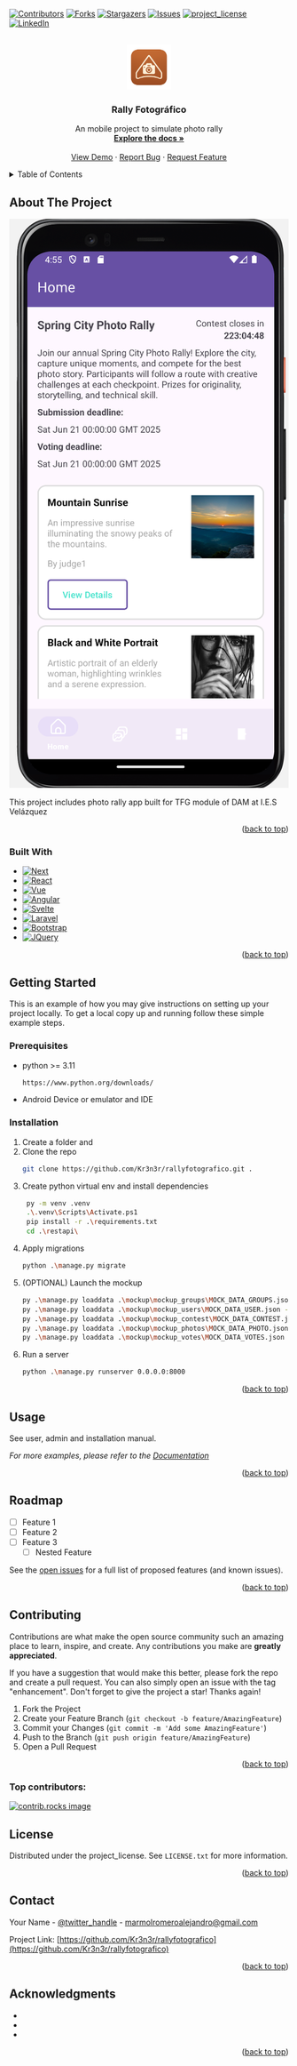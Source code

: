 <!-- Improved compatibility of back to top link: See: https://github.com/othneildrew/Best-README-Template/pull/73 -->
<a id="readme-top"></a>
<!--
*** Thanks for checking out the Best-README-Template. If you have a suggestion
*** that would make this better, please fork the repo and create a pull request
*** or simply open an issue with the tag "enhancement".
*** Don't forget to give the project a star!
*** Thanks again! Now go create something AMAZING! :D
-->



<!-- PROJECT SHIELDS -->
<!--
*** I'm using markdown "reference style" links for readability.
*** Reference links are enclosed in brackets [ ] instead of parentheses ( ).
*** See the bottom of this document for the declaration of the reference variables
*** for contributors-url, forks-url, etc. This is an optional, concise syntax you may use.
*** https://www.markdownguide.org/basic-syntax/#reference-style-links
-->
[![Contributors][contributors-shield]][contributors-url]
[![Forks][forks-shield]][forks-url]
[![Stargazers][stars-shield]][stars-url]
[![Issues][issues-shield]][issues-url]
[![project_license][license-shield]][license-url]
[![LinkedIn][linkedin-shield]][linkedin-url]



<!-- PROJECT LOGO -->
<br />
<div align="center">
  <a href="https://github.com/Kr3n3r/rallyfotografico">
    <img src=".github/images/logo.png" alt="Logo" width="80" height="80">
  </a>

<h3 align="center">Rally Fotográfico</h3>

  <p align="center">
    An mobile project to simulate photo rally
    <br />
    <a href="https://github.com/Kr3n3r/rallyfotografico"><strong>Explore the docs »</strong></a>
    <br />
    <br />
    <a href="https://github.com/Kr3n3r/rallyfotografico">View Demo</a>
    &middot;
    <a href="https://github.com/Kr3n3r/rallyfotografico/issues/new?labels=bug&template=bug-report---.md">Report Bug</a>
    &middot;
    <a href="https://github.com/Kr3n3r/rallyfotografico/issues/new?labels=enhancement&template=feature-request---.md">Request Feature</a>
  </p>
</div>



<!-- TABLE OF CONTENTS -->
<details>
  <summary>Table of Contents</summary>
  <ol>
    <li>
      <a href="#about-the-project">About The Project</a>
      <ul>
        <li><a href="#built-with">Built With</a></li>
      </ul>
    </li>
    <li>
      <a href="#getting-started">Getting Started</a>
      <ul>
        <li><a href="#prerequisites">Prerequisites</a></li>
        <li><a href="#installation">Installation</a></li>
      </ul>
    </li>
    <li><a href="#usage">Usage</a></li>
    <li><a href="#roadmap">Roadmap</a></li>
    <li><a href="#contributing">Contributing</a></li>
    <li><a href="#license">License</a></li>
    <li><a href="#contact">Contact</a></li>
    <li><a href="#acknowledgments">Acknowledgments</a></li>
  </ol>
</details>



<!-- ABOUT THE PROJECT -->
## About The Project

<img src=".github/images/screenshot.png" alt="Logo">

This project includes photo rally app built for TFG module of DAM at I.E.S Velázquez

<p align="right">(<a href="#readme-top">back to top</a>)</p>



### Built With

* [![Next][Next.js]][Next-url]
* [![React][React.js]][React-url]
* [![Vue][Vue.js]][Vue-url]
* [![Angular][Angular.io]][Angular-url]
* [![Svelte][Svelte.dev]][Svelte-url]
* [![Laravel][Laravel.com]][Laravel-url]
* [![Bootstrap][Bootstrap.com]][Bootstrap-url]
* [![JQuery][JQuery.com]][JQuery-url]

<p align="right">(<a href="#readme-top">back to top</a>)</p>



<!-- GETTING STARTED -->
## Getting Started

This is an example of how you may give instructions on setting up your project locally.
To get a local copy up and running follow these simple example steps.

### Prerequisites

* python >= 3.11
  ```sh
  https://www.python.org/downloads/
  ```
* Android Device or emulator and IDE

### Installation

1. Create a folder and
2. Clone the repo
   ```sh
   git clone https://github.com/Kr3n3r/rallyfotografico.git .
   ```
3. Create python virtual env and install dependencies
   ```sh
    py -m venv .venv
    .\.venv\Scripts\Activate.ps1
    pip install -r .\requirements.txt
    cd .\restapi\
   ```
4. Apply migrations
   ```sh
   python .\manage.py migrate
   ```
5. (OPTIONAL) Launch the mockup
   ```sh
   py .\manage.py loaddata .\mockup\mockup_groups\MOCK_DATA_GROUPS.json --format=json --app auth.group
   py .\manage.py loaddata .\mockup\mockup_users\MOCK_DATA_USER.json --format=json --app auth.user
   py .\manage.py loaddata .\mockup\mockup_contest\MOCK_DATA_CONTEST.json --format=json --app api.contest
   py .\manage.py loaddata .\mockup\mockup_photos\MOCK_DATA_PHOTO.json --format=json --app api.photo
   py .\manage.py loaddata .\mockup\mockup_votes\MOCK_DATA_VOTES.json --format=json --app api.vote
   ```
6. Run a server
   ```sh
   python .\manage.py runserver 0.0.0.0:8000
   ```

<p align="right">(<a href="#readme-top">back to top</a>)</p>



<!-- USAGE EXAMPLES -->
## Usage

See user, admin and installation manual.

_For more examples, please refer to the [Documentation](https://example.com)_

<p align="right">(<a href="#readme-top">back to top</a>)</p>



<!-- ROADMAP -->
## Roadmap

- [ ] Feature 1
- [ ] Feature 2
- [ ] Feature 3
    - [ ] Nested Feature

See the [open issues](https://github.com/Kr3n3r/rallyfotografico/issues) for a full list of proposed features (and known issues).

<p align="right">(<a href="#readme-top">back to top</a>)</p>



<!-- CONTRIBUTING -->
## Contributing

Contributions are what make the open source community such an amazing place to learn, inspire, and create. Any contributions you make are **greatly appreciated**.

If you have a suggestion that would make this better, please fork the repo and create a pull request. You can also simply open an issue with the tag "enhancement".
Don't forget to give the project a star! Thanks again!

1. Fork the Project
2. Create your Feature Branch (`git checkout -b feature/AmazingFeature`)
3. Commit your Changes (`git commit -m 'Add some AmazingFeature'`)
4. Push to the Branch (`git push origin feature/AmazingFeature`)
5. Open a Pull Request

<p align="right">(<a href="#readme-top">back to top</a>)</p>

### Top contributors:

<a href="https://github.com/Kr3n3r/rallyfotografico/graphs/contributors">
  <img src="https://contrib.rocks/image?repo=Kr3n3r/rallyfotografico" alt="contrib.rocks image" />
</a>



<!-- LICENSE -->
## License

Distributed under the project_license. See `LICENSE.txt` for more information.

<p align="right">(<a href="#readme-top">back to top</a>)</p>



<!-- CONTACT -->
## Contact

Your Name - [@twitter_handle](https://twitter.com/twitter_handle) - marmolromeroalejandro@gmail.com

Project Link: [https://github.com/Kr3n3r/rallyfotografico](https://github.com/Kr3n3r/rallyfotografico)

<p align="right">(<a href="#readme-top">back to top</a>)</p>



<!-- ACKNOWLEDGMENTS -->
## Acknowledgments

* []()
* []()
* []()

<p align="right">(<a href="#readme-top">back to top</a>)</p>



<!-- MARKDOWN LINKS & IMAGES -->
<!-- https://www.markdownguide.org/basic-syntax/#reference-style-links -->
[contributors-shield]: https://img.shields.io/github/contributors/Kr3n3r/rallyfotografico.svg?style=for-the-badge
[contributors-url]: https://github.com/Kr3n3r/rallyfotografico/graphs/contributors
[forks-shield]: https://img.shields.io/github/forks/Kr3n3r/rallyfotografico.svg?style=for-the-badge
[forks-url]: https://github.com/Kr3n3r/rallyfotografico/network/members
[stars-shield]: https://img.shields.io/github/stars/Kr3n3r/rallyfotografico.svg?style=for-the-badge
[stars-url]: https://github.com/Kr3n3r/rallyfotografico/stargazers
[issues-shield]: https://img.shields.io/github/issues/Kr3n3r/rallyfotografico.svg?style=for-the-badge
[issues-url]: https://github.com/Kr3n3r/rallyfotografico/issues
[license-shield]: https://img.shields.io/github/license/Kr3n3r/rallyfotografico.svg?style=for-the-badge
[license-url]: https://github.com/Kr3n3r/rallyfotografico/blob/master/LICENSE.txt
[linkedin-shield]: https://img.shields.io/badge/-LinkedIn-black.svg?style=for-the-badge&logo=linkedin&colorB=555
[linkedin-url]: https://linkedin.com/in/linkedin_username
[product-screenshot]: images/screenshot.png
[Next.js]: https://img.shields.io/badge/next.js-000000?style=for-the-badge&logo=nextdotjs&logoColor=white
[Next-url]: https://nextjs.org/
[React.js]: https://img.shields.io/badge/React-20232A?style=for-the-badge&logo=react&logoColor=61DAFB
[React-url]: https://reactjs.org/
[Vue.js]: https://img.shields.io/badge/Vue.js-35495E?style=for-the-badge&logo=vuedotjs&logoColor=4FC08D
[Vue-url]: https://vuejs.org/
[Angular.io]: https://img.shields.io/badge/Angular-DD0031?style=for-the-badge&logo=angular&logoColor=white
[Angular-url]: https://angular.io/
[Svelte.dev]: https://img.shields.io/badge/Svelte-4A4A55?style=for-the-badge&logo=svelte&logoColor=FF3E00
[Svelte-url]: https://svelte.dev/
[Laravel.com]: https://img.shields.io/badge/Laravel-FF2D20?style=for-the-badge&logo=laravel&logoColor=white
[Laravel-url]: https://laravel.com
[Bootstrap.com]: https://img.shields.io/badge/Bootstrap-563D7C?style=for-the-badge&logo=bootstrap&logoColor=white
[Bootstrap-url]: https://getbootstrap.com
[JQuery.com]: https://img.shields.io/badge/jQuery-0769AD?style=for-the-badge&logo=jquery&logoColor=white
[JQuery-url]: https://jquery.com 